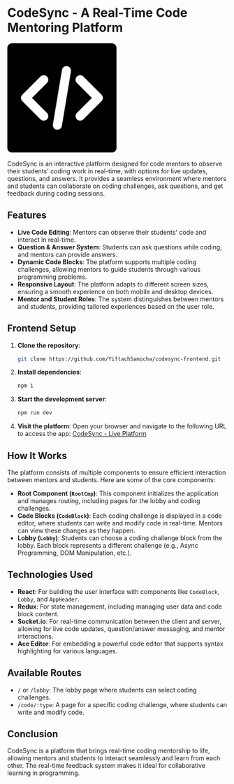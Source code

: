 # CodeSync - A Real-Time Code Mentoring Platform
<img src="public/img/code-icon.png"  width="250"  />

CodeSync is an interactive platform designed for code mentors to observe their students' coding work in real-time, with options for live updates, questions, and answers. It provides a seamless environment where mentors and students can collaborate on coding challenges, ask questions, and get feedback during coding sessions.

## Features

- **Live Code Editing**: Mentors can observe their students' code and interact in real-time.
- **Question & Answer System**: Students can ask questions while coding, and mentors can provide answers.
- **Dynamic Code Blocks**: The platform supports multiple coding challenges, allowing mentors to guide students through various programming problems.
- **Responsive Layout**: The platform adapts to different screen sizes, ensuring a smooth experience on both mobile and desktop devices.
- **Mentor and Student Roles**: The system distinguishes between mentors and students, providing tailored experiences based on the user role.

## Frontend Setup

1. **Clone the repository**:
    ```bash
    git clone https://github.com/YiftachSamocha/codesync-frontend.git
    ```

2. **Install dependencies**:
    ```bash
    npm i
    ```

3. **Start the development server**:
    ```bash
    npm run dev
    ```

4. **Visit the platform**: Open your browser and navigate to the following URL to access the app:
    [CodeSync - Live Platform](https://codesync-71hs.onrender.com)

## How It Works

The platform consists of multiple components to ensure efficient interaction between mentors and students. Here are some of the core components:

- **Root Component (`RootCmp`)**: This component initializes the application and manages routing, including pages for the lobby and coding challenges.
- **Code Blocks (`CodeBlock`)**: Each coding challenge is displayed in a code editor, where students can write and modify code in real-time. Mentors can view these changes as they happen.
- **Lobby (`Lobby`)**: Students can choose a coding challenge block from the lobby. Each block represents a different challenge (e.g., Async Programming, DOM Manipulation, etc.).

## Technologies Used

- **React**: For building the user interface with components like `CodeBlock`, `Lobby`, and `AppHeader`.
- **Redux**: For state management, including managing user data and code block content.
- **Socket.io**: For real-time communication between the client and server, allowing for live code updates, question/answer messaging, and mentor interactions.
- **Ace Editor**: For embedding a powerful code editor that supports syntax highlighting for various languages.

## Available Routes

- `/` or `/lobby`: The lobby page where students can select coding challenges.
- `/code/:type`: A page for a specific coding challenge, where students can write and modify code.



## Conclusion

CodeSync is a platform that brings real-time coding mentorship to life, allowing mentors and students to interact seamlessly and learn from each other. The real-time feedback system makes it ideal for collaborative learning in programming.